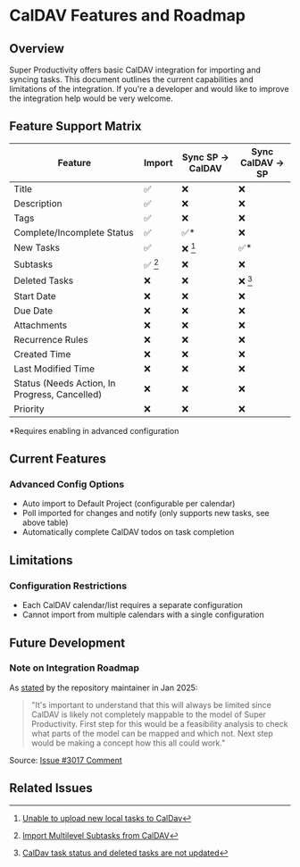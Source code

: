 # CalDAV Features and Roadmap

## Overview
Super Productivity offers basic CalDAV integration for importing and syncing tasks. This document outlines the current capabilities and limitations of the integration. If you're a developer and would like to improve the integration help would be very welcome.

## Feature Support Matrix

| Feature | Import | Sync SP → CalDAV | Sync CalDAV → SP |
|---------|---------|------------------|------------------|
| Title | ✅ | ❌ | ❌ |
| Description | ✅ | ❌ | ❌ |
| Tags | ✅ | ❌ | ❌ |
| Complete/Incomplete Status | ✅ | ✅* | ❌ |
| New Tasks | ✅ | ❌ [^3017] | ✅* |
| Subtasks | ✅ [^2876] | ❌ | ❌ |
| Deleted Tasks | ❌ | ❌ | ❌ [^2915]|
| Start Date | ❌ | ❌ | ❌ |
| Due Date | ❌ | ❌ | ❌ |
| Attachments | ❌ | ❌ | ❌ |
| Recurrence Rules | ❌ | ❌ | ❌ |
| Created Time | ❌ | ❌ | ❌ |
| Last Modified Time | ❌ | ❌ | ❌ |
| Status (Needs Action, In Progress, Cancelled) | ❌ | ❌ | ❌ |
| Priority | ❌ | ❌ | ❌ |

*Requires enabling in advanced configuration

## Current Features

### Advanced Config Options
- Auto import to Default Project (configurable per calendar)
- Poll imported for changes and notify (only supports new tasks, see above table)
- Automatically complete CalDAV todos on task completion

## Limitations

### Configuration Restrictions
- Each CalDAV calendar/list requires a separate configuration
- Cannot import from multiple calendars with a single configuration

## Future Development

### Note on Integration Roadmap
As [stated](https://github.com/johannesjo/super-productivity/issues/3017#issuecomment-2577469193) by the repository maintainer in Jan 2025:
> "It's important to understand that this will always be limited since CalDAV is likely not completely mappable to the model of Super Productivity. First step for this would be a feasibility analysis to check what parts of the model can be mapped and which not. Next step would be making a concept how this all could work."

Source: [Issue #3017 Comment](https://github.com/johannesjo/super-productivity/issues/3017#issuecomment-2577469193)

## Related Issues
[^2876]: [Import Multilevel Subtasks from CalDAV](https://github.com/johannesjo/super-productivity/issues/2876)
[^2915]: [CalDav task status and deleted tasks are not updated](https://github.com/johannesjo/super-productivity/issues/2915)
[^3017]: [Unable to upload new local tasks to CalDav](https://github.com/johannesjo/super-productivity/issues/3017)
